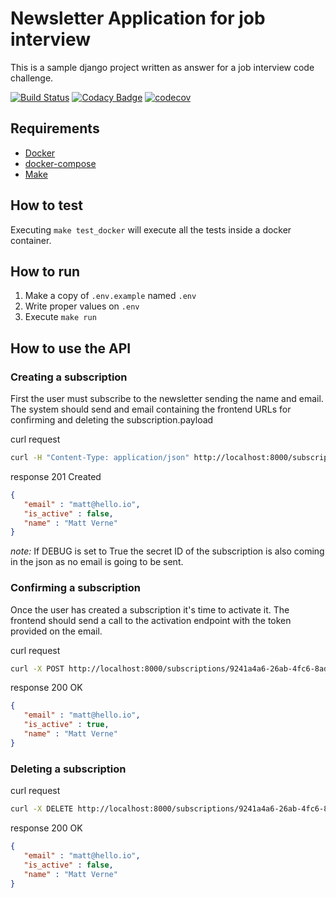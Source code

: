 # Newsletter Application for job interview

This is a sample django project written as answer for a job interview code challenge.

[![Build Status](https://travis-ci.org/jadolg/NewsletterApplication.svg?branch=master)](https://travis-ci.org/jadolg/NewsletterApplication) [![Codacy Badge](https://api.codacy.com/project/badge/Grade/102ff10966d14df589aa1a5e2f70ef92)](https://www.codacy.com/manual/jadolg/NewsletterApplication?utm_source=github.com&amp;utm_medium=referral&amp;utm_content=jadolg/NewsletterApplication&amp;utm_campaign=Badge_Grade) [![codecov](https://codecov.io/gh/jadolg/NewsletterApplication/branch/master/graph/badge.svg)](https://codecov.io/gh/jadolg/NewsletterApplication)

## Requirements

- [Docker](https://docs.docker.com/get-docker/)
- [docker-compose](https://docs.docker.com/compose/install/)
- [Make](https://www.gnu.org/software/make/manual/html_node/index.html)

## How to test

Executing `make test_docker` will execute all the tests inside a docker container.

## How to run

1. Make a copy of `.env.example` named `.env`
2. Write proper values on `.env` 
3. Execute `make run`

## How to use the API

### Creating a subscription

First the user must subscribe to the newsletter sending the name and email.
The system should send and email containing the frontend URLs for confirming and deleting the subscription.payload

curl request
```bash
curl -H "Content-Type: application/json" http://localhost:8000/subscriptions/ -d '{"name":"Matt Verne", "email":"matt@hello.io"}'
```

response
201 Created
```json
{
   "email" : "matt@hello.io",
   "is_active" : false,
   "name" : "Matt Verne"   
}
```
*note:* If DEBUG is set to True the secret ID of the subscription is also coming in the json as no email is going to be sent. 

### Confirming a subscription

Once the user has created a subscription it's time to activate it.
The frontend should send a call to the activation endpoint with the token provided on the email.

curl request
```bash
curl -X POST http://localhost:8000/subscriptions/9241a4a6-26ab-4fc6-8ad2-abbb44354198/confirm
```

response
200 OK
```json
{
   "email" : "matt@hello.io",
   "is_active" : true,
   "name" : "Matt Verne"
}
```

### Deleting a subscription

curl request
```bash
curl -X DELETE http://localhost:8000/subscriptions/9241a4a6-26ab-4fc6-8ad2-abbb44354198
```

response
200 OK
```json
{
   "email" : "matt@hello.io",
   "is_active" : false,
   "name" : "Matt Verne"
}

```
